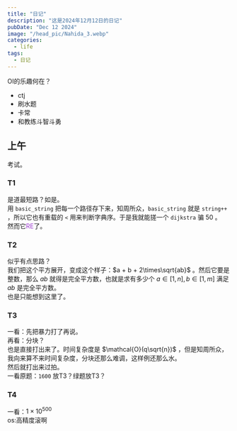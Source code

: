 ```yaml
---
title: "日记"
description: "这是2024年12月12日的日记"
pubDate: "Dec 12 2024"
image: "/head_pic/Nahida_3.webp"
categories:
  - life
tags:
  - 日记
---
```


OI的乐趣何在？

- ctj
- 刷水题
- 卡常
- 和教练斗智斗勇

## 上午
考试。

### T1
是道最短路？如是。  
用 `basic_string` 把每一个路径存下来，知周所众，`basic_string` 就是 `string++` ，所以它也有重载的 `<` 用来判断字典序。于是我就能搓一个 `dijkstra` 骗 $50$ 。  
然而它<font color = "#9D3DCF">RE</font>了。

### T2
似乎有点思路？  
我们把这个平方展开，变成这个样子：$a + b + 2\times\sqrt{ab}$ 。然后它要是整数，那么 $ab$ 就得是完全平方数，也就是求有多少个 $a \in [1,n],b \in [1,m]$ 满足 $ab$ 是完全平方数。  
也是只能想到这里了。

### T3
一看：先把暴力打了再说。  
再看：分块？  
也是直接打出来了。时间复杂度是 $\mathcal{O}(q\sqrt{n})$ ，但是知周所众，我向来算不来时间复杂度，分块还那么难调，这样例还那么水。  
然后就打出来过拍。  
一看原题：`1600` 放T3？绿题放T3？

### T4
一看：$1\times 10^500$  
os:高精度滚啊